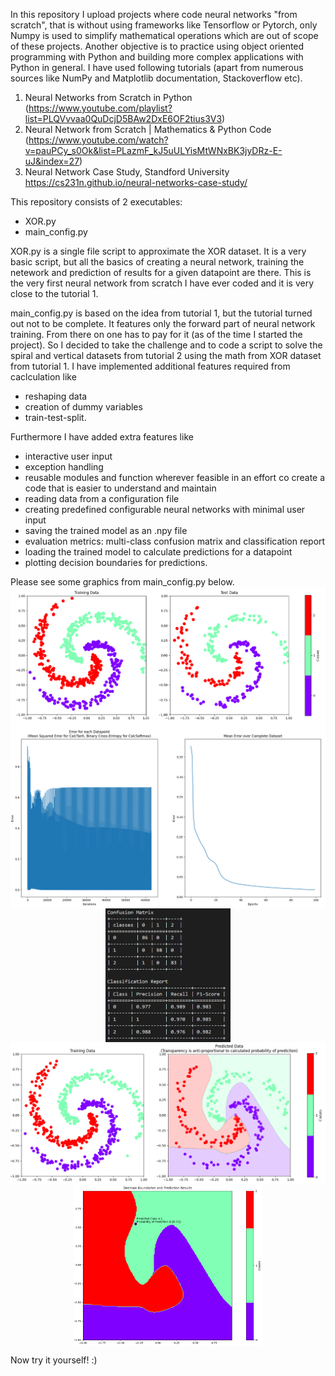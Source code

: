 In this repository I upload projects where code neural networks "from scratch", that is without using frameworks like Tensorflow or Pytorch, only Numpy is used to simplify mathematical operations which are out of scope of these projects. Another objective is to practice using object oriented programming with Python and building more complex applications with Python in general. I have used following tutorials (apart from numerous sources like NumPy and Matplotlib documentation, Stackoverflow etc).
1. Neural Networks from Scratch in Python (https://www.youtube.com/playlist?list=PLQVvvaa0QuDcjD5BAw2DxE6OF2tius3V3)
2. Neural Network from Scratch | Mathematics & Python Code (https://www.youtube.com/watch?v=pauPCy_s0Ok&list=PLazmF_kJ5uULYisMtWNxBK3jyDRz-E-uJ&index=27)
3. Neural Network Case Study, Standford University https://cs231n.github.io/neural-networks-case-study/


This repository consists of 2 executables:
- XOR.py
- main_config.py

XOR.py is a single file script to approximate the XOR dataset. It is a very basic script, but all the basics of creating a neural network, training the netework and prediction of results for a given datapoint are there. This is the very first neural network from scratch I have ever coded and it is very close to the tutorial 1.

main_config.py is based on the idea from tutorial 1, but the tutorial turned out not to be complete. It features only the forward part of neural network training. From there on one has to pay for it (as of the time I started the project). So I decided to take the challenge and to code a script to solve the spiral and vertical datasets from tutorial 2 using the math from XOR dataset from tutorial 1. I have implemented additional features required from caclculation like 
- reshaping data
- creation of dummy variables
- train-test-split. 

Furthermore I have added extra features like 
- interactive user input 
- exception handling
- reusable modules and function wherever feasible in an effort co create a code that is easier to understand and maintain
- reading data from a configuration file
- creating predefined configurable neural networks with minimal user input
- saving the trained model as an .npy file 
- evaluation metrics: multi-class confusion matrix and classification report
- loading the trained model to calculate predictions for a datapoint
- plotting decision boundaries for predictions.

Please see some graphics from main_config.py below.
<img src="Pics/data.png" width="600" style="display: block; margin: 0 auto">
<img src="Pics/training.png" width="600" style="display: block; margin: 0 auto">
<img src="Pics/evaluation.png" width="200" style="display: block; margin: 0 auto">
<img src="Pics/testing.png" width="600" style="display: block; margin: 0 auto">
<img src="Pics/predicting.png" width="300" style="display: block; margin: 0 auto">

Now try it yourself! :)